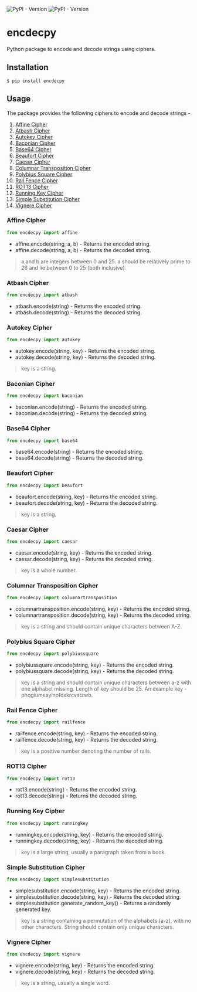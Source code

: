 ![PyPI - Version](https://img.shields.io/pypi/v/encdecpy.svg) ![PyPI - Version](https://img.shields.io/pypi/l/encdecpy.svg)      

# encdecpy
Python package to encode and decode strings using ciphers.

## Installation

```
$ pip install encdecpy
```

## Usage

The package provides the following ciphers to encode and decode strings - 

1. [Affine Cipher](#affine-cipher)
2. [Atbash Cipher](#atbash-cipher)
3. [Autokey Cipher](#autokey-cipher)
4. [Baconian Cipher](#baconian-cipher)
5. [Base64 Cipher](#base64-cipher)
6. [Beaufort Cipher](#beaufort-cipher)
7. [Caesar Cipher](#caesar-cipher)
8. [Columnar Transposition Cipher](#columnar-transposition-cipher)
9. [Polybius Square Cipher](#polybius-square-cipher)
10. [Rail Fence Cipher](#rail-fence-cipher)
11. [ROT13 Cipher](#rot13-cipher)
12. [Running Key Cipher](#running-key-cipher)
13. [Simple Substitution Cipher](#simple-substitution-cipher)
14. [Vignere Cipher](#vignere-cipher)

### Affine Cipher
```python
from encdecpy import affine
```
* affine.encode(string, a, b) - Returns the encoded string.
* affine.decode(string, a, b) - Returns the decoded string.
> a and b are integers between 0 and 25. a should be relatively prime to 26 and lie between 0 to 25 (both inclusive).

### Atbash Cipher
```python
from encdecpy import atbash
```
* atbash.encode(string) - Returns the encoded string.
* atbash.decode(string) - Returns the decoded string.

### Autokey Cipher
```python
from encdecpy import autokey
```
* autokey.encode(string, key) - Returns the encoded string.
* autokey.decode(string, key) - Returns the decoded string.
> key is a string.

### Baconian Cipher
```python
from encdecpy import baconian
```
* baconian.encode(string) - Returns the encoded string.
* baconian.decode(string) - Returns the decoded string.

### Base64 Cipher
```python
from encdecpy import base64
```
* base64.encode(string) - Returns the encoded string.
* base64.decode(string) - Returns the decoded string.

### Beaufort Cipher
```python
from encdecpy import beaufort
```
* beaufort.encode(string, key) - Returns the encoded string.
* beaufort.decode(string, key) - Returns the decoded string.
> key is a string.

### Caesar Cipher
```python
from encdecpy import caesar
```
* caesar.encode(string, key) - Returns the encoded string.
* caesar.decode(string, key) - Returns the decoded string.
> key is a whole number.

### Columnar Transposition Cipher
```python
from encdecpy import columnartransposition
```
* columnartransposition.encode(string, key) - Returns the encoded string.
* columnartransposition.decode(string, key) - Returns the decoded string.
> key is a string and should contain unique characters between A-Z.

### Polybius Square Cipher
```python
from encdecpy import polybiussquare
```
* polybiussquare.encode(string, key) - Returns the encoded string.
* polybiussquare.decode(string, key) - Returns the decoded string.
> key is a string and should contain unique characters between a-z with one alphabet missing. Length of key should be 25. An example key - phqgiumeaylnofdxkrcvstzwb.

### Rail Fence Cipher
```python
from encdecpy import railfence
```
* railfence.encode(string, key) - Returns the encoded string.
* railfence.decode(string, key) - Returns the decoded string.
> key is a positive number denoting the number of rails.

### ROT13 Cipher
```python
from encdecpy import rot13
```
* rot13.encode(string) - Returns the encoded string.
* rot13.decode(string) - Returns the decoded string.

### Running Key Cipher
```python
from encdecpy import runningkey
```
* runningkey.encode(string, key) - Returns the encoded string.
* runningkey.decode(string, key) - Returns the decoded string.
> key is a large string, usually a paragraph taken from a book.

### Simple Substitution Cipher
```python
from encdecpy import simplesubstitution
```
* simplesubstitution.encode(string, key) - Returns the encoded string.
* simplesubstitution.decode(string, key) - Returns the decoded string.
* simplesubstitution.generate_random_key() - Returns a randomly generated key.
> key is a string containing a permutation of the alphabets (a-z), with no other characters. String should contain only unique characters.

### Vignere Cipher
```python
from encdecpy import vignere
```
* vignere.encode(string, key) - Returns the encoded string.
* vignere.decode(string, key) - Returns the decoded string.
> key is a string, usually a single word.

